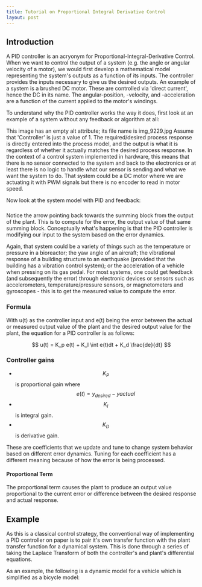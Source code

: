 ```yaml
---
title: Tutorial on Proportional Integral Derivative Control
layout: post
---
```



## Introduction

A PID controller is an acryonym for Proportional-Integral-Derivative Control. When we want to control the output of a system (e.g. the angle or angular velocity of a motor), we would first develop a mathematical model representing the system's outputs as a function of its inputs. The controller provides the inputs necessary to give us the desired outputs. An example of a system is a brushed DC motor. These are controlled via 'direct current', hence the DC in its name. The angular-position, -velocity, and -acceleration are a function of the current applied to the motor's windings. 

To understand why the PID controller works the way it does, first look at an example of a system without any feedback or algorithm at all:

This image has an empty alt attribute; its file name is img_9229.jpg
Assume that 'Controller' is just a value of 1. The required/desired process response is directly entered into the process model, and the output is what it is regardless of whether it actually matches the desired process response. In the context of a control system implemented in hardware, this means that there is no sensor connected to the system and back to the electronics or at least there is no logic to handle what our sensor is sending and what we want the system to do. That system could be a DC motor where we are actuating it with PWM signals but there is no encoder to read in motor speed.

Now look at the system model with PID and feedback:

### <insert diagram>

Notice the arrow pointing back towards the summing block from the output of the plant. This is to compute for the error, the output value of that same summing block. Conceptually what's happening is that the PID controller is modifying our input to the system based on the error dynamics. 

Again, that system could be a variety of things such as the temperature or pressure in a bioreactor; the yaw angle of an aircraft; the vibrational response of a building structure to an earthquake (provided that the building has a vibration control system); or the acceleration of a vehicle when pressing on its gas pedal. For most systems, one could get feedback (and subsequently the error) through electronic devices or sensors such as accelerometers, temperature/pressure sensors, or magnetometers and gyroscopes - this is to get the measured value to compute the error.

### Formula
With u(t) as the controller input and e(t) being the error between the actual or measured output value of the plant and the desired output value for the plant, the equation for a PID controller is as follows:

$$ u(t) = K_p e(t) + K_I \int e(t)dt + K_d \frac{de}{dt} $$

### Controller gains

- $$K_P$$ is proportional gain where $$e(t) = y_{desired} - y{actual}$$
- $$K_I$$ is integral gain.
- $$K_D$$ is derivative gain.

These are coefficients that we update and tune to change system behavior based on different error dynamics. Tuning for each coefficient has a different meaning because of how the error is being processed.

#### Proportional Term
The proportional term causes the plant to produce an output value proportional to the current error or difference between the desired response and actual response.


## Example
As this is a classical control strategy, the conventional way of implementing a PID controller on paper is to pair it's own transfer function with the plant transfer function for a dynamical system. This is done through a series of taking the Laplace Transform of both the controller's and plant's differential equations.

As an example, the following is a dynamic model for a vehicle which is simplified as a bicycle model: